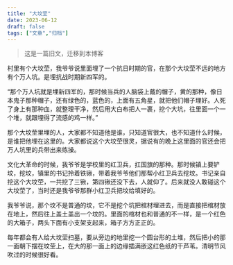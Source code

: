 ```yaml
---
title: "大坟茔"
date: 2023-06-12
draft: false
tags: ["文章","归档"]
---
```


> 这是一篇旧文，迁移到本博客
> 

村里有个大坟茔，我爷爷说里面埋了一个抗日时期的官，在那个大坟茔不远的地方有个万人坑。是埋抗战时期新四军的。

“那个万人坑就是埋新四军的，那时候当兵的人脑袋上戴的帽子，黄的那种，像日本鬼子那种帽子，还有绿色的，蓝色的，上面有五角星，就把他们帽子理好。人死了身上有那种血，就整理干净，然后用大白布把人一裹，挖个大坑，往里面一个一个堆，就跟埋得了流感的鸡一样。”

那个大坟茔里埋的人，大家都不知道他是谁，只知道官很大，也不知道什么时候，是谁把他埋在这里的。大家都说这个大坟茔很灵，据说有的晚上这里面的官还会把万人坑里的兵带出来练操。

文化大革命的时候，我爷爷是学校里的红卫兵，扛国旗的那种。那时候镇上要铲坟，挖坟，镇里的书记拎着铁锹，带着我爷爷他们那帮小红卫兵去挖坟。书记亲自挖这个大坟茔，一共挖了三锹，第四锹还没下去，人就仰了。后来就没人敢碰这个大坟茔了，当时还是我爷爷那群小红卫兵把坟给填好的。

我爷爷说，那个坟不是普通的坟，它不是挖个坑把棺材埋进去，而是直接把棺材放在地上，然后往上盖土盖出一个坟的。里面的棺材也和普通的不一样，是一个红色的大箱子，两头下面有小支架支起来，箱子方方正正的。

每年都会有人给大坟茔扫墓，要从旁边的地里挖一个圆台形的土堆，然后把小的那一面朝下摆在坟茔上，在大的那一面上的边缘插满嵌这红色纸的干芦苇。清明节风吹过的时候很好看。
